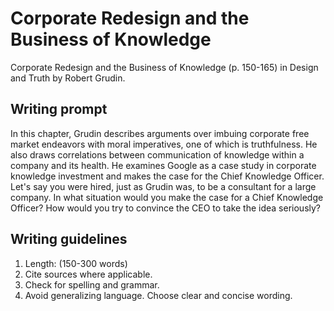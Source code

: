 # Corporate Redesign and the Business of Knowledge

Corporate Redesign and the Business of Knowledge \(p. 150-165\) in Design and Truth by Robert Grudin.

## **Writing prompt**

In this chapter, Grudin describes arguments over imbuing corporate free market endeavors with moral imperatives, one of which is truthfulness. He also draws correlations between communication of knowledge within a company and its health. He examines Google as a case study in corporate knowledge investment and makes the case for the Chief Knowledge Officer. Let's say you were hired, just as Grudin was, to be a consultant for a large company. In what situation would you make the case for a Chief Knowledge Officer? How would you try to convince the CEO to take the idea seriously?

## **Writing guidelines**

1. Length: \(150-300 words\)
2. Cite sources where applicable.
3. Check for spelling and grammar.
4. Avoid generalizing language. Choose clear and concise wording.



